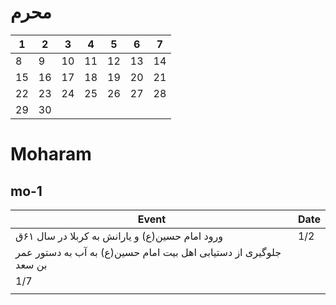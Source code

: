 #  محرم

| 1  | 2  | 3  | 4  | 5  | 6  | 7  |
|----|----|----|----|----|----|----|
| 8  | 9  | 10 | 11 | 12 | 13 | 14 |
| 15 | 16 | 17 | 18 | 19 | 20 | 21 |
| 22 | 23 | 24 | 25 | 26 | 27 | 28 |
| 29 | 30 |    |    |    |    |    |




# Moharam

## mo-1
| Event | Date |
|-------|------|
|   ورود امام حسین(ع) و یارانش به کربلا در سال ۶۱ق    |   1/2   |
|   جلوگیری از دستیابی اهل بیت امام حسین(ع) به آب به دستور عمر بن سعد
|   1/7   |
|       |      |